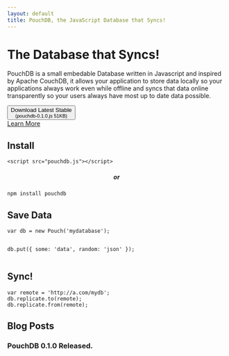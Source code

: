 ```yaml
---
layout: default
title: PouchDB, the JavaScript Database that Syncs!
---
```


# The Database that Syncs!

<div id="home1">
  <section>
    <p>PouchDB is a small embedable Database written in Javascript and inspired by Apache CouchDB,
      it allows your application to store data locally so your applications always work
      even while offline and syncs that data online transparently so your users always
      have most up to date data possible. </p>
  </section>
  <section>
    <button id="download">
      Download Latest Stable<br />
      <small>(pouchdb-0.1.0.js 51KB)</small>
    </button><br />
    <a href="/">Learn More</a>
  </section>
</div>

<div id="home2">
  <section>
    <h2>Install</h2>
    <code>&lt;script src="pouchdb.js"&gt;&lt;/script&gt;</code>
    <h5 style="text-align:center">or</h5>
    <code>npm install pouchdb</code>
  </section>
  <section>
    <h2>Save Data</h2>
    <pre><code>var db = new Pouch('mydatabase');

db.put({
 some: 'data',
 random: 'json'
});</code></pre>
  </section>
  <section>
    <h2>Sync!</h2>
    <pre><code>var remote = 'http://a.com/mydb';
db.replicate.to(remote);
db.replicate.from(remote);</code></pre>
  </section>
</div>

## Blog Posts

### PouchDB 0.1.0 Released.
